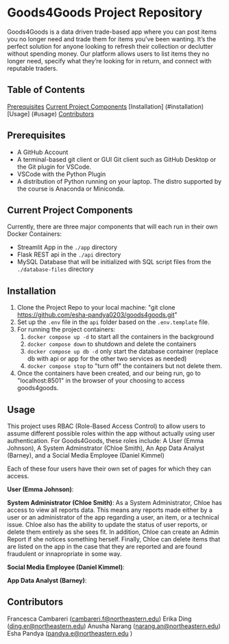# Goods4Goods Project Repository

Goods4Goods is a data driven trade-based app where you can post items you no longer need and trade them for items you’ve been wanting. It’s the perfect solution for anyone looking to refresh their collection or declutter without spending money. Our platform allows users to list items they no longer need, specify what they’re looking for in return, and connect with reputable traders.

## Table of Contents

[Prerequisites](#Prerequisites)
[Current Project Components](#current-project-components)
[Installation] (#installation)
[Usage] (#usage)
[Contributors](#Contributors)

## Prerequisites
- A GitHub Account
- A terminal-based git client or GUI Git client such as GitHub Desktop or the Git plugin for VSCode.
- VSCode with the Python Plugin
- A distribution of Python running on your laptop. The distro supported by the course is Anaconda or Miniconda.

## Current Project Components

Currently, there are three major components that will each run in their own Docker Containers:

- Streamlit App in the `./app` directory
- Flask REST api in the `./api` directory
- MySQL Database that will be initialized with SQL script files from the `./database-files` directory


## Installation

1. Clone the Project Repo to your local machine: "git clone https://github.com/esha-pandya0203/goods4goods.git"
2. Set up the `.env` file in the `api` folder based on the `.env.template` file.
3. For running the project containers:
   1. `docker compose up -d` to start all the containers in the background
   2. `docker compose down` to shutdown and delete the containers
   3. `docker compose up db -d` only start the database container (replace db with api or app for the other two services as needed)
   4. `docker compose stop` to "turn off" the containers but not delete them.
4. Once the containers have been created, and our being run, go to "localhost:8501" in the browser of your choosing to access goods4goods.


## Usage

This project uses RBAC (Role-Based Access Control) to allow users to assume different possible roles within the app without actually using user authentication. For Goods4Goods, these roles include: A User (Emma Johnson), A System Adminstrator (Chloe Smith), An App Data Analyst (Barney), and a Social Media Employee (Daniel Kimmel)

Each of these four users have their own set of pages for which they can access. 

**User (Emma Johnson)**:

**System Administrator (Chloe Smith)**:
As a System Administrator, Chloe has access to view all reports data. This means any reports made either by a user or an administrator of the app regarding a user, an item, or a technical issue. Chloe also has the ability to update the status of user reports, or delete them entirely as she sees fit. In addition, Chloe can create an Admin Report if she notices something herself. Finally, Chloe can delete items that are listed on the app in the case that they are reported and are found fraudulent or innapropriate in some way.

**Social Media Employee (Daniel Kimmel)**:

**App Data Analyst (Barney)**:



## Contributors
Francesca Cambareri (cambareri.f@northeastern.edu)
Erika Ding (ding.er@northeastern.edu)
Anusha Narang (narang.an@northeastern.edu)
Esha Pandya (pandya.e@northeastern.edu )
